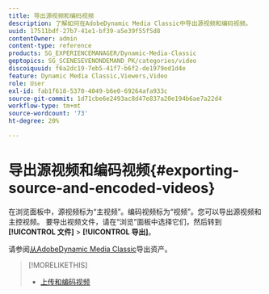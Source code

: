 ```yaml
---
title: 导出源视频和编码视频
description: 了解如何在AdobeDynamic Media Classic中导出源视频和编码视频。
uuid: 17511bdf-27b7-41e1-bf39-a5e39f55f5d8
contentOwner: admin
content-type: reference
products: SG_EXPERIENCEMANAGER/Dynamic-Media-Classic
geptopics: SG_SCENESEVENONDEMAND_PK/categories/video
discoiquuid: f6a2dc19-7eb5-41f7-b6f2-de1979ed1d4e
feature: Dynamic Media Classic,Viewers,Video
role: User
exl-id: fab1f618-5370-4049-b6e0-69264afa933c
source-git-commit: 1d71cbe6e2493ac8d47e837a20e194b6ae7a22d4
workflow-type: tm+mt
source-wordcount: '73'
ht-degree: 20%

---
```


# 导出源视频和编码视频{#exporting-source-and-encoded-videos}

在浏览面板中，源视频标为“主视频”。编码视频标为“视频”。您可以导出源视频和主控视频。 要导出视频文件，请在“浏览”面板中选择它们，然后转到&#x200B;**[!UICONTROL 文件]** > **[!UICONTROL 导出]**。

请参阅[从AdobeDynamic Media Classic](exporting-assets-from-dmc.md#exporting-assets-from-dmc)导出资产。

>[!MORELIKETHIS]
>
>* [上传和编码视频](uploading-encoding-videos.md#uploading_and_encoding_videos)


